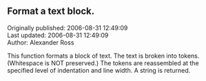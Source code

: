 ## Format a text block.  
Originally published: 2006-08-31 12:49:09  
Last updated: 2006-08-31 12:49:09  
Author: Alexander Ross  
  
This function formats a block of text. The text is broken into
tokens. (Whitespace is NOT preserved.) The tokens are reassembled
at the specified level of indentation and line width.  A string is
returned.